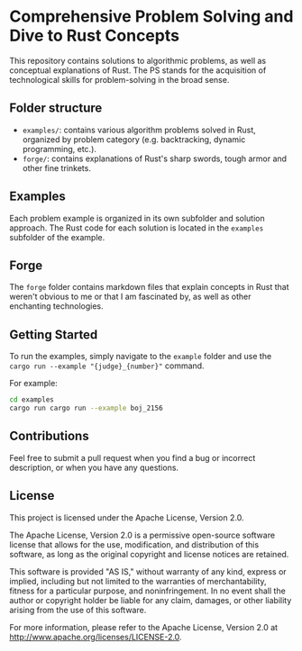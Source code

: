 # Comprehensive Problem Solving and Dive to Rust Concepts

This repository contains solutions to algorithmic problems,
as well as conceptual explanations of Rust.
The PS stands for the acquisition of technological skills for problem-solving in the broad sense.

## Folder structure
- `examples/`: contains various algorithm problems solved in Rust,
  organized by problem category (e.g. backtracking, dynamic programming, etc.).
- `forge/`: contains explanations of Rust's sharp swords, tough armor and other fine trinkets.

## Examples

Each problem example is organized in its own subfolder and solution approach.
The Rust code for each solution is located in the `examples` subfolder of the example.

## Forge

The `forge` folder contains markdown files that explain concepts in Rust
that weren't obvious to me or that I am fascinated by, as well as other enchanting technologies.

## Getting Started

To run the examples, simply navigate to the `example` folder and use the   
`cargo run --example "{judge}_{number}"`
command.  

For example:
```bash
cd examples
cargo run cargo run --example boj_2156
```

## Contributions

Feel free to submit a pull request when you find a bug or incorrect description, or when you have any questions.

## License
This project is licensed under the Apache License, Version 2.0.

The Apache License, Version 2.0 is a permissive open-source software license that allows for the use,
modification, and distribution of this software, as long as the original copyright and license notices are retained.

This software is provided "AS IS," without warranty of any kind, express or implied,
including but not limited to the warranties of merchantability, fitness for a particular purpose,
and noninfringement. In no event shall the author or copyright holder be liable for any claim,
damages, or other liability arising from the use of this software.

For more information, please refer to the Apache License,
Version 2.0 at http://www.apache.org/licenses/LICENSE-2.0.
